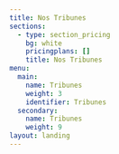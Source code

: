 ```yaml
---
title: Nos Tribunes
sections:
  - type: section_pricing
    bg: white
    pricingplans: []
    title: Nos Tribunes
menu:
  main:
    name: Tribunes
    weight: 3
    identifier: Tribunes
  secondary:
    name: Tribunes
    weight: 9
layout: landing
---
```

